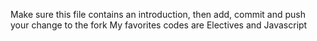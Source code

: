 Make sure this file contains an introduction, then add, commit and push your change to the fork
My favorites codes are Electives and Javascript
